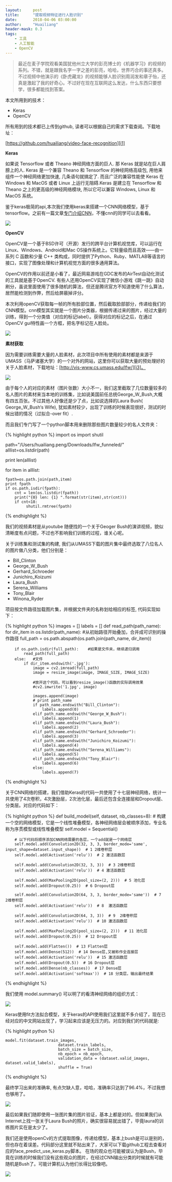 ```yaml
---
layout:     post
title:      "提取视频特征进行人脸识别"
date:       2018-04-06 03:00:00
author:     "Huailiang"
header-mask: 0.3
tags:
    - 工具
    - 人工智能
    - OpenCV
---
```



> 最近在麦子学院观看美国犹他州立大学的彭亮博士的《机器学习》的视频的系列。不错，就是跟我名字一字之差的彭亮，哈哈，世界巧合的事还真多。不过视频中他演示的《卧虎藏龙》的视频能够人脸识别周润发和章子怡，还真是激起了我的好奇心。不过好在现在互联网这么发达，什么东西只要想学，很多都能找到答案。

本文所用到的技术：

- Keras
- OpenCV

所有用到的技术都已上传到github, 读者可以根据自己的需求下载查阅。下载地址：

[https://github.com/huailiang/video-face-recognition][i1]

<b> Keras</b>

如果说 Tensorflow 或者 Theano 神经网络方面的巨人. 那 Keras 就是站在巨人肩膀上的人. Keras 是一个兼容 Theano 和 Tensorflow 的神经网络高级包, 用他来组件一个神经网络更加快速, 几条语句就搞定了. 而且广泛的兼容性能使 Keras 在 Windows 和 MacOS 或者 Linux 上运行无阻碍.Keras 是建立在 Tensorflow 和 Theano 之上的更高级的神经网络模块, 所以它可以兼容 Windows, Linux 和 MacOS 系统。 

鉴于keras极简的api,本次我们使用keras来搭建一个CNN网络模型，基于tensorflow。之前有一篇文章[专门介绍CNN][i2]，不懂cnn的同学可以去看看。


![](/img/post-tf/keras.jpg)


<b> OpenCV</b>

OpenCV是一个基于BSD许可（开源）发行的跨平台计算机视觉库，可以运行在Linux、Windows、Android和Mac OS操作系统上。它轻量级而且高效——由一系列 C 函数和少量 C++ 类构成，同时提供了Python、Ruby、MATLAB等语言的接口，实现了图像处理和计算机视觉方面的很多通用算法。

OpenCV的作用以前还是小看了，最近网易游戏在GDC发布的AirTest自动化测试的工具就是基于OpenCV. 有些人还用OpenCV实现了微信小游戏《跳一跳》自动刷分，虽说里面使用了很多随机的算法，但还是腾讯官方不知道使用了什么算法，居然能检测到作弊，然后给屏蔽掉评分。

本次利用openCV获取每一帧的所有脸部位置，然后截取脸部部分，传递给我们的CNN模型。cnn模型其实就是一个图片分类器，根据传递过来的图片，经过大量的训练，得到一个分类值（对应的标记label）。获得对应的标记之后，在通过OpenCV gui特性画一个方框，把名字标记在人脸处。

![](/img/post-tf/opencv.jpg)


<b>素材获取</b>

因为需要训练需要大量的人脸素材，此次项目中所有使用的素材都是来源于UMASS（马萨诸塞大学）的一个对外的网站，这里你可以获取大量的预处理好的关于人脸素材，下载地址：[http://vis-www.cs.umass.edu/lfw/][i3]。

![](/img/post-tf/face.jpg)

由于每个人的对应的素材（图片张数）大小不一，我们这里截取了几位数量较多的名人图片的素材来当本地的训练集，比如说美国前任总统George_W_Bush,大概有四五百张。不过其他人好像还是少了点，比如说选择的Laura Bush( George_W_Bush‘s Wife), 犹如素材较少，出现了训练的时候表现很好，测试的时候出错的情况（过拟合-over fit）.

而且我们专门写了一个python脚本用来删除那些图片数量较少的名人文件夹：

{% highlight python %}
import os
import shutil

path="/Users/huailiang.peng/Downloads/lfw_funneled/"
alllist=os.listdir(path)

print len(alllist)

for item in alllist:
	
	fpath=os.path.join(path,item)
	print fpath
	if os.path.isdir(fpath):
		cnt = len(os.listdir(fpath))
		print("{0} len: {1} ".format(str(item),str(cnt)))
		if cnt<18:
			 shutil.rmtree(fpath)

{% endhighlight %}

我们的视频素材是从youtube 随便找的一个关于Geoger Bush的演讲视频，貌似清晰度有点问题，不过也不影响我们训练的过程，谁关心呢。


关于训练集和测试集的构建, 我们从UMASS下载的图片集中最终选取了八位名人的图片做八分类，他们分别是：

- Bill_Clinton
- George_W_Bush
- Gerhard_Schroeder
- Junichiro_Koizumi
- Laura_Bush
- Serena_Williams
- Tony_Blair
- Winona_Ryder


项目按文件路径加载图片集，并根据文件夹的名称划给相应的标签, 代码实现如下：

{% highlight python %}
images = []
labels = []
def read_path(path_name):    
    for dir_item in os.listdir(path_name):
        #从初始路径开始叠加，合并成可识别的操作路径
        full_path = os.path.abspath(os.path.join(path_name, dir_item))
        
        if os.path.isdir(full_path):    #如果是文件夹，继续递归调用
            read_path(full_path)
        else:   #文件
            if dir_item.endswith('.jpg'):
                image = cv2.imread(full_path)                
                image = resize_image(image, IMAGE_SIZE, IMAGE_SIZE)
                
                #放开这个代码，可以看到resize_image()函数的实际调用效果
                #cv2.imwrite('1.jpg', image)
                
                images.append(image)   
                # print path_name    
                if path_name.endswith("Bill_Clinton"):  
                    labels.append(0)
                elif path_name.endswith("George_W_Bush"):
                    labels.append(1)
                elif path_name.endswith("Laura_Bush"):
                    labels.append(2)
                elif path_name.endswith("Gerhard_Schroeder"):
                    labels.append(3)
                elif path_name.endswith("Junichiro_Koizumi"):
                    labels.append(4)
                elif path_name.endswith("Serena_Williams"):
                    labels.append(5)
                elif path_name.endswith("Tony_Blair"):
                    labels.append(6)
                else:
                    labels.append(7)                            
                    
{% endhighlight %}


关于CNN网络的搭建，我们借助Keras的代码一共使用了十七层神经网络，统计一共使用了4次卷积，4次激励层，2次池化层，最后还包含全连接层和Dropout层、分类层。对应的代码如下：

{% highlight python %}
def build_model(self, dataset, nb_classes=8):
        # 构建一个空的网络模型，它是一个线性堆叠模型，各神经网络层会被顺序添加，专业名称为序贯模型或线性堆叠模型
        self.model = Sequential()

        # 以下代码将顺序添加CNN网络需要的各层，一个add就是一个网络层
        self.model.add(Convolution2D(32, 3, 3, border_mode='same', input_shape=dataset.input_shape))  # 1 2维卷积层
        self.model.add(Activation('relu'))  # 2 激活函数层

        self.model.add(Convolution2D(32, 3, 3))  # 3 2维卷积层
        self.model.add(Activation('relu'))  # 4 激活函数层

        self.model.add(MaxPooling2D(pool_size=(2, 2)))  # 5 池化层
        self.model.add(Dropout(0.25))  # 6 Dropout层

        self.model.add(Convolution2D(64, 3, 3, border_mode='same'))  # 7  2维卷积层
        self.model.add(Activation('relu'))  # 8  激活函数层

        self.model.add(Convolution2D(64, 3, 3))  # 9  2维卷积层
        self.model.add(Activation('relu'))  # 10 激活函数层

        self.model.add(MaxPooling2D(pool_size=(2, 2)))  # 11 池化层
        self.model.add(Dropout(0.25))  # 12 Dropout层

        self.model.add(Flatten())  # 13 Flatten层
        self.model.add(Dense(512))  # 14 Dense层,又被称作全连接层
        self.model.add(Activation('relu'))  # 15 激活函数层
        self.model.add(Dropout(0.5))  # 16 Dropout层
        self.model.add(Dense(nb_classes))  # 17 Dense层
        self.model.add(Activation('softmax'))  # 18 分类层，输出最终结果

{% endhighlight %}


我们使用 model.summary() 可以明了的看清神经网络的组织方式：

![](/img/post-tf/tf40.jpg)


Keras使用fit方法拟合模型，关于keras的API使用我们这里就不多介绍了，现在已经对应的中文网站出现了，学习起来应该是无压力的。对应到我们的代码就是:

{% highlight python %}

    model.fit(dataset.train_images,
                           dataset.train_labels,
                           batch_size = batch_size,
                           nb_epoch = nb_epoch,
                           validation_data = (dataset.valid_images, dataset.valid_labels),
                           shuffle = True)
{% endhighlight %}


最终学习出来的准确率, 有点欠缺人意，哈哈，准确率只达到了96.4%，不过我想也够用了。

![](/img/post-tf/tf43.jpg)


最后如果我们随即使用一张图片集的图片验证，基本上都是对的。但如果我们从Internet上找一张关于Laura Bush的照片，确实很容易就出错了，毕竟laura的训练图片实在是太少了。

我们还是使用openCv的方式提取图像，传递给模型，基本上bush是可以是别的，但也存在着误差。代码部分这里就不贴出来了，大家可以下载github工程去查看对应的face_predict_use_keras.py脚本。 在场的观众也可能被误认为是Bush，毕竟在训练的时候我们没有这些观众的图片，在经过CNN输出分类的时候就有可能随机是Bush了。可能计算机认为他们长得比较像吧。

![](/img/post-tf/tf41.jpg)


[i1]:https://github.com/huailiang/video-face-recognition
[i2]:/blog/2018/cnn/
[i3]:http://vis-www.cs.umass.edu/lfw/


